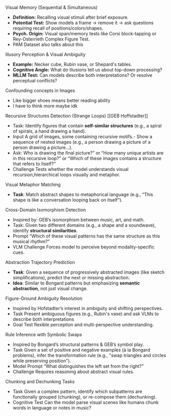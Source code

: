 Visual Memory (Sequential & Simultaneous)
- **Definition:** Recalling visual stimuli after brief exposure.
- **Potential Test:** Show models a frame → remove it → ask questions requiring recall of positions/colors/shapes.
- **Psych. Origin:** Visual span/memory tests like Corsi block-tapping or Rey-Osterrieth Complex Figure Test.
- PAM Dataset also talks about this

Illusory Perception & Visual Ambiguity
- **Example:** Necker cube, Rubin vase, or Shepard's tables.
- **Cognitive Angle:** What do illusions tell us about top-down processing?
- **MLLM Test:** Can models describe both interpretations? Or resolve perceptual conflicts?

Confounding concepts in Images
- Like bigger shoes means better reading ability
- I have to think more maybe idk

Recursive Structures Detection (Strange Loops) [[GEB Hoffstadter]]
- Task: Identify figures that contain **self-similar structures** (e.g., a spiral of spirals, a hand drawing a hand).
- Input A grid of images, some containing recursive motifs.- Show a sequence of nested images (e.g., a person drawing a picture of a person drawing a picture…).
- Ask: Who is drawing the final picture?” or “How many unique artists are in this recursive loop?” or  “Which of these images contains a structure that refers to itself?”
- Challenge Tests whether the model understands visual recursion,hierarchical loops visually and metaphor.




Visual Metaphor Matching
- **Task**: Match abstract shapes to metaphorical language (e.g., “This shape is like a conversation looping back on itself”).

Cross-Domain Isomorphism Detection
- Inspired by: GEB’s isomorphism between music, art, and math.
- Task: Given two different domains (e.g., a shape and a soundwave), identify **structural similarities**.
- Prompt “Which of these visual patterns has the same structure as this musical rhythm?”
- VLM Challenge Forces model to perceive beyond modality-specific cues.

Abstraction Trajectory Prediction
- **Task**: Given a sequence of progressively abstracted images (like sketch simplifications), predict the next or missing abstraction.
- **Idea**: Similar to Bongard patterns but emphasizing **semantic abstraction**, not just visual change.

Figure-Ground Ambiguity Resolution
- Inspired by Hofstadter’s interest in ambiguity and shifting perspectives.
- Task Present ambiguous figures (e.g., Rubin's vase) and ask VLMs to describe both interpretations
- Goal Test flexible perception and multi-perspective understanding.

Rule Inference with Symbolic Swaps
- Inspired by Bongard’s structural patterns & GEB’s symbol play.
- Task Given a set of positive and negative examples (à la Bongard problems), infer the transformation rule (e.g., "swap triangles and circles while preserving position").
- Model Prompt “What distinguishes the left set from the right?”
- Challenge Requires reasoning about abstract visual rules.

Chunking and Dechunking Tasks
- Task Given a complex pattern, identify which subpatterns are functionally grouped (chunking), or re-compose them (dechunking).
- Cognitive Test Can the model parse visual scenes like humans chunk words in language or notes in music?

